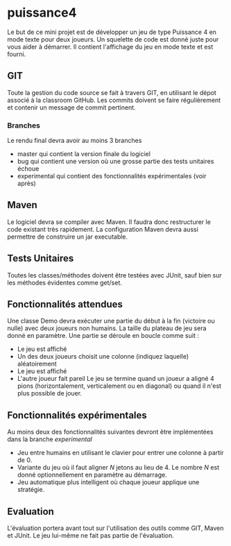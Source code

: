 # puissance4
Le but de ce mini projet est de développer un jeu de type Puissance 4 en mode texte pour deux joueurs.
Un squelette de code est donné juste pour vous aider à démarrer. Il contient
l'affichage du jeu en mode texte et est fourni.

## GIT
Toute la gestion du code source se fait à travers GIT, en utilisant le dépot associé
à la classroom GitHub. Les commits doivent se faire régulièrement et contenir un
message de commit pertinent.

### Branches
Le rendu final devra avoir au moins 3 branches
* master qui contient la version finale du logiciel
* bug qui contient une version où une grosse partie des tests unitaires échoue
* experimental qui contient des fonctionnalités expérimentales (voir après)

## Maven
Le logiciel devra se compiler avec Maven. Il faudra donc restructurer le code
existant très rapidement.
La configuration Maven devra aussi permettre de construire un jar executable.  

## Tests Unitaires
Toutes les classes/méthodes doivent être testées avec JUnit, sauf bien sur les méthodes
évidentes comme get/set.

## Fonctionnalités attendues
Une classe Demo devra exécuter une partie du début à la fin (victoire ou nulle) avec deux joueurs
non humains. La taille du plateau de jeu sera donné en paramètre.
Une partie se déroule en boucle comme suit :
* Le jeu est affiché
* Un des deux joueurs choisit une colonne (indiquez laquelle) aléatoirement
* Le jeu est affiché
* L'autre joueur fait pareil
Le jeu se termine quand un joueur a aligné 4 pions (horizontalement, verticalement ou en diagonal) ou quand il n'est plus possible de jouer.

## Fonctionnalités expérimentales
Au moins deux des fonctionnalités suivantes devront être implémentées dans la branche _experimental_
* Jeu entre humains en utilisant le clavier pour entrer une colonne à partir de 0.
* Variante du jeu où il faut aligner *N* jetons au lieu de 4. Le nombre *N* est donné optionnellement en paramètre au démarrage.
* Jeu automatique plus intelligent où chaque joueur applique une stratégie.

## Evaluation
L'évaluation portera avant tout sur l'utilisation des outils comme GIT, Maven et JUnit.
Le jeu lui-même ne fait pas partie de l'évaluation.
